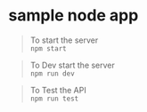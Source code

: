 # sample node app

> To start the server \
`npm start`

> To Dev start the server \
`npm run dev`

> To Test the API \
`npm run test`
